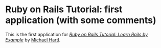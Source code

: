 # Ruby on Rails Tutorial: first application (with some comments)

This is the first application for
[*Ruby on Rails Tutorial: Learn Rails by Example*](http://railstutorial.org/) 
by [Michael Hartl](http://michaelhartl.com/).
